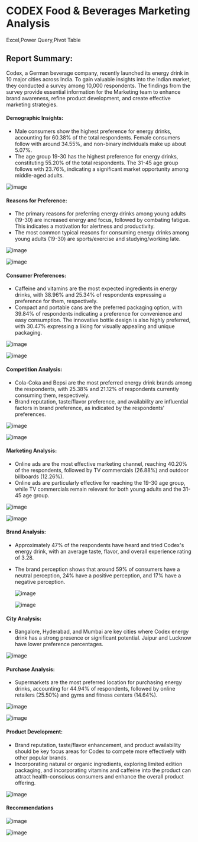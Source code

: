 # CODEX Food & Beverages Marketing Analysis  
Excel,Power Query,Pivot Table
## Report Summary:

Codex, a German beverage company, recently launched its energy drink in 10 major cities across India. To gain valuable insights into the Indian market, they conducted a survey among 10,000 respondents. The findings from the survey provide essential information for the Marketing team to enhance brand awareness, refine product development, and create effective marketing strategies.

#### Demographic Insights:
* Male consumers show the highest preference for energy drinks, accounting for 60.38% of the total respondents. Female consumers follow with around 34.55%, and non-binary individuals make up about 5.07%.
* The age group 19-30 has the highest preference for energy drinks, constituting 55.20% of the total respondents. The 31-45 age group follows with 23.76%, indicating a significant market opportunity among middle-aged adults.

![image](https://github.com/user-attachments/assets/afd4558b-f6fa-460b-8784-c6afae4631fb)

#### Reasons for Preference:
* The primary reasons for preferring energy drinks among young adults (19-30) are increased energy and focus, followed by combating fatigue. This indicates a motivation for alertness and productivity.
* The most common typical reasons for consuming energy drinks among young adults (19-30) are sports/exercise and studying/working late.

![image](https://github.com/user-attachments/assets/3eb06ca0-1dfa-4e24-89cc-1bdab817b495)

![image](https://github.com/user-attachments/assets/a6afe965-299a-406d-9f51-1c4029f22ecb)

#### Consumer Preferences:
* Caffeine and vitamins are the most expected ingredients in energy drinks, with 38.96% and 25.34% of respondents expressing a preference for them, respectively.
* Compact and portable cans are the preferred packaging option, with 39.84% of respondents indicating a preference for convenience and easy consumption. The innovative bottle design is also highly preferred, with 30.47% expressing a liking for visually appealing and unique packaging.

![image](https://github.com/user-attachments/assets/c705c187-50a5-4c57-8c5c-3abda0ed90f4)

![image](https://github.com/user-attachments/assets/d0789dba-183e-45d2-b4cc-e84ef253fe39)

#### Competition Analysis:
* Cola-Coka and Bepsi are the most preferred energy drink brands among the respondents, with 25.38% and 21.12% of respondents currently consuming them, respectively.
* Brand reputation, taste/flavor preference, and availability are influential factors in brand preference, as indicated by the respondents' preferences.

![image](https://github.com/user-attachments/assets/dfe582cb-a679-4393-91c4-d4bd3530326e)

![image](https://github.com/user-attachments/assets/58a74c73-b0c3-413b-8f6a-e34378483287)

#### Marketing Analysis:
* Online ads are the most effective marketing channel, reaching 40.20% of the respondents, followed by TV commercials (26.88%) and outdoor billboards (12.26%).
* Online ads are particularly effective for reaching the 19-30 age group, while TV commercials remain relevant for both young adults and the 31-45 age group.

![image](https://github.com/user-attachments/assets/24a43905-fb1e-4812-a24a-4f1351eaec71)

![image](https://github.com/user-attachments/assets/5c8c1b3f-4c84-419c-93c5-5d3fa4da2359)

#### Brand Analysis:
* Approximately 47% of the respondents have heard and tried Codex's energy drink, with an average taste, flavor, and overall experience rating of 3.28.
* The brand perception shows that around 59% of consumers have a neutral perception, 24% have a positive perception, and 17% have a negative perception.

  ![image](https://github.com/user-attachments/assets/94f6cf0f-0a66-4042-bc5b-8065fcf65568)

  ![image](https://github.com/user-attachments/assets/6d0a10a4-9c9c-454a-b3b2-f91fcb73590b)

#### City Analysis:
* Bangalore, Hyderabad, and Mumbai are key cities where Codex energy drink has a strong presence or significant potential. Jaipur and Lucknow have lower preference percentages.

![image](https://github.com/user-attachments/assets/9a755328-d912-41a3-b3ae-0236306a5f77)

#### Purchase Analysis:
* Supermarkets are the most preferred location for purchasing energy drinks, accounting for 44.94% of respondents, followed by online retailers (25.50%) and gyms and fitness centers (14.64%).

![image](https://github.com/user-attachments/assets/41cda2df-cd0a-430e-af6c-c8c80e807976)

![image](https://github.com/user-attachments/assets/b4aea852-aaf8-4bd6-98da-6325b8245623)

#### Product Development:
* Brand reputation, taste/flavor enhancement, and product availability should be key focus areas for Codex to compete more effectively with other popular brands.
* Incorporating natural or organic ingredients, exploring limited edition packaging, and incorporating vitamins and caffeine into the product can attract health-conscious consumers and enhance the overall product offering.

![image](https://github.com/user-attachments/assets/26c1fe1f-1a3d-40f4-948f-916bc0202c53)

#### Recommendations

![image](https://github.com/user-attachments/assets/177f9e98-9541-498c-958a-2949f18a9cbc)

![image](https://github.com/user-attachments/assets/9a5d7fb7-a01a-479d-8c95-8075548131c2)

